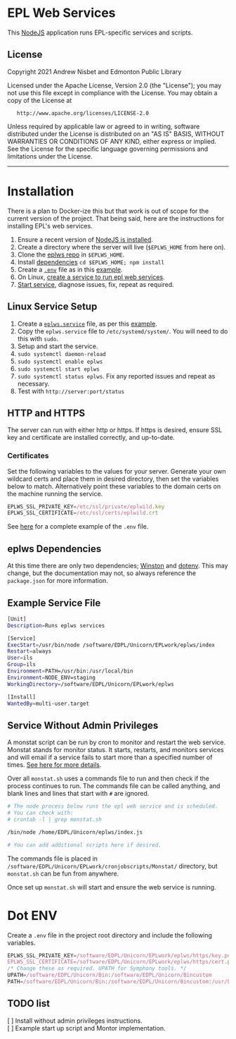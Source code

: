 
# EPL Web Services
This [NodeJS](https://nodejs.org/en/) application runs EPL-specific services and scripts.

## License
Copyright 2021 Andrew Nisbet and Edmonton Public Library

   Licensed under the Apache License, Version 2.0 (the "License");
   you may not use this file except in compliance with the License.
   You may obtain a copy of the License at

       http://www.apache.org/licenses/LICENSE-2.0

   Unless required by applicable law or agreed to in writing, software
   distributed under the License is distributed on an "AS IS" BASIS,
   WITHOUT WARRANTIES OR CONDITIONS OF ANY KIND, either express or implied.
   See the License for the specific language governing permissions and
   limitations under the License.

---
# Installation
There is a plan to Docker-ize this but that work is out of scope for the current version of the project. That being said, here are the instructions for installing EPL's web services.
1. Ensure a recent version of [NodeJS is installed](https://docs.npmjs.com/downloading-and-installing-node-js-and-npm).
2. Create a directory where the server will live (```$EPLWS_HOME``` from here on).
3. Clone the [eplws repo](https://github.com/Edmonton-Public-Library/eplws) in ```$EPLWS_HOME```.
4. Install [dependencies](#eplws-dependencies) ```cd $EPLWS_HOME; npm install```
5. Create a [```.env```](#dot-env) file as in this [example](#dot-env).
6. On Linux, [create a service to run epl web services](#linux-service-setup).
7. [Start service](#linux-service-setup), diagnose issues, fix, repeat as required.

## Linux Service Setup
1. Create a [```eplws.service```](#example-service-file) file, as per this [example](#example-service-file).
2. Copy the ```eplws.service``` file to ```/etc/systemd/system/```. You will need to do this with ```sudo```.
3. Setup and start the service.
  1. ```sudo systemctl daemon-reload```
  1. ```sudo systemctl enable eplws```
  1. ```sudo systemctl start eplws```
  1. ```sudo systemctl status eplws```. Fix any reported issues and repeat as necessary.
4. Test with ```http://server:port/status```


## HTTP and HTTPS
The server can run with either http or https. If https is desired, ensure SSL key and certificate are installed correctly, and up-to-date.

### Certificates
Set the following variables to the values for your server. Generate your own wildcard certs and place them in desired directory, then set the variables below to match. Alternatively point these variables to the domain certs on the machine running the service.
```javascript
EPLWS_SSL_PRIVATE_KEY=/etc/ssl/private/eplwild.key
EPLWS_SSL_CERTIFICATE=/etc/ssl/certs/eplwild.crt
```
See [here](#dot-env) for a complete example of the `.env` file.

## eplws Dependencies
At this time there are only two dependencies; [Winston](https://www.npmjs.com/package/winston) and [dotenv](https://www.npmjs.com/package/dotenv). This may change, but the documentation may not, so always reference the ```package.json``` for more information.

## Example Service File
```bash
[Unit]
Description=Runs eplws services

[Service]
ExecStart=/usr/bin/node /software/EDPL/Unicorn/EPLwork/eplws/index
Restart=always
User=ils
Group=ils
Environment=PATH=/usr/bin:/usr/local/bin
Environment=NODE_ENV=staging
WorkingDirectory=/software/EDPL/Unicorn/EPLwork/eplws

[Install]
WantedBy=multi-user.target
```

## Service Without Admin Privileges
A monstat script can be run by cron to monitor and restart the web service. Monstat stands for monitor status. It starts, restarts, and monitors services and will email if a service fails to start more than a specified number of times. [See here for more details](https://github.com/anisbet/monstat).

Over all `monstat.sh` uses a commands file to run and then check if the process continues to run. The commands file can be called anything, and blank lines and lines that start with `#` are ignored.

```bash
# The node process below runs the epl web service and is scheduled.
# You can check with:
# crontab -l | grep monstat.sh 

/bin/node /home/EDPL/Unicorn/eplws/index.js

# You can add additional scripts here if desired.
```

The commands file is placed in `/software/EDPL/Unicorn/EPLwork/cronjobscripts/Monstat/` directory, but `monstat.sh` can be fun from anywhere.

Once set up `monstat.sh` will start and ensure the web service is running.

# Dot ENV
Create a `.env` file in the project root directory and include the following variables.
```javascript
EPLWS_SSL_PRIVATE_KEY=/software/EDPL/Unicorn/EPLwork/eplws/https/key.pem
EPLWS_SSL_CERTIFICATE=/software/EDPL/Unicorn/EPLwork/eplws/https/cert.pem
/* Change these as required. UPATH for Symphony tools. */
UPATH=/software/EDPL/Unicorn/Bin:/software/EDPL/Unicorn/Bincustom
PATH=/software/EDPL/Unicorn/Bin:/software/EDPL/Unicorn/Bincustom:/usr/bin:/usr/sbin/:/bin:.
```

## TODO list  
[ ] Install without admin privileges instructions.  
[ ] Example start up script and Montor implementation.

